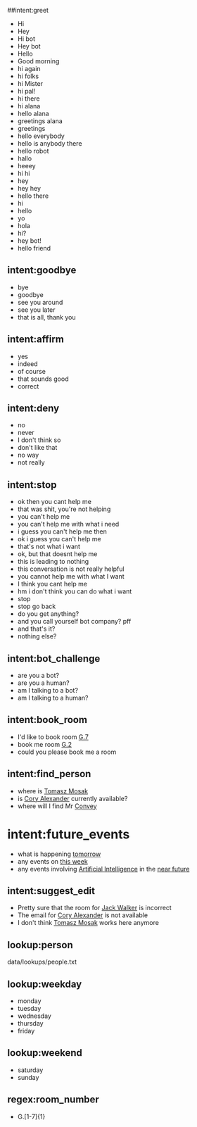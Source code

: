 [comment]: # (Definitly need to expand on the basic intents)

##intent:greet
- Hi
- Hey
- Hi bot
- Hey bot
- Hello
- Good morning
- hi again
- hi folks
- hi Mister
- hi pal!
- hi there
- hi alana
- hello alana
- greetings alana
- greetings
- hello everybody
- hello is anybody there
- hello robot
- hallo
- heeey
- hi hi
- hey
- hey hey
- hello there
- hi
- hello
- yo
- hola
- hi?
- hey bot!
- hello friend

## intent:goodbye
- bye
- goodbye
- see you around
- see you later
- that is all, thank you

## intent:affirm
- yes
- indeed
- of course
- that sounds good
- correct

## intent:deny
- no
- never
- I don't think so
- don't like that
- no way
- not really

## intent:stop
- ok then you cant help me
- that was shit, you're not helping
- you can't help me
- you can't help me with what i need
- i guess you can't help me then
- ok i guess you can't help me
- that's not what i want
- ok, but that doesnt help me
- this is leading to nothing
- this conversation is not really helpful
- you cannot help me with what I want
- I think you cant help me
- hm i don't think you can do what i want
- stop
- stop go back
- do you get anything?
- and you call yourself bot company? pff
- and that's it?
- nothing else?

## intent:bot_challenge
- are you a bot?
- are you a human?
- am I talking to a bot?
- am I talking to a human?

## intent:book_room
- I'd like to book room [G.7](room_number)
- book me room [G.2](room_number)
- could you please book me a room

## intent:find_person
- where is [Tomasz Mosak](person)
- is [Cory Alexander](person) currently available?
- where will I find Mr [Convey](person)

# intent:future_events
- what is happening [tomorrow](date)
- any events on [this week](time_period)
- any events involving [Artificial Intelligence](subject) in the [near future](time_period)

[comment]: # (Need to create custom python actions for the above)

## intent:suggest_edit
- Pretty sure that the room for [Jack Walker](person) is incorrect
- The email for [Cory Alexander](person) is not available
- I don't think [Tomasz Mosak](person) works here anymore

## lookup:person
data/lookups/people.txt

## lookup:weekday
- monday
- tuesday
- wednesday
- thursday
- friday

## lookup:weekend
- saturday
- sunday

## regex:room_number
- G.[1-7]{1}

[comment]: # (Need to rework regex for room number)